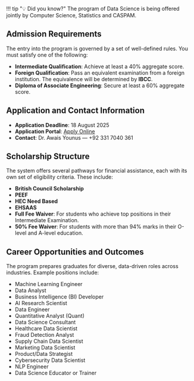 !!! tip "💡 Did you know?"
    The program of Data Science is being offered jointly by Computer Science, Statistics and CASPAM.

## Admission Requirements

The entry into the program is governed by a set of well-defined rules. You must satisfy one of the following:

- **Intermediate Qualification**: Achieve at least a 40% aggregate score.
- **Foreign Qualification**: Pass an equivalent examination from a foreign institution. The equivalence will be determined by **IBCC**.
- **Diploma of Associate Engineering**: Secure at least a 60% aggregate score.

## Application and Contact Information

- **Application Deadline**: 18 August 2025  
- **Application Portal**: [Apply Online](https://portal.bzu.edu.pk/admissions/)  
- **Contact**: Dr. Awais Younus — +92 331 7040 361

## Scholarship Structure

The system offers several pathways for financial assistance, each with its own set of eligibility criteria. These include:

- **British Council Scholarship**
- **PEEF**
- **HEC Need Based**
- **EHSAAS**
- **Full Fee Waiver**: For students who achieve top positions in their Intermediate Examination.
- **50% Fee Waiver**: For students with more than 94% marks in their O-level and A-level education.

## Career Opportunities and Outcomes

The program prepares graduates for diverse, data-driven roles across industries. Example positions include:

- Machine Learning Engineer  
- Data Analyst  
- Business Intelligence (BI) Developer  
- AI Research Scientist  
- Data Engineer  
- Quantitative Analyst (Quant)  
- Data Science Consultant  
- Healthcare Data Scientist  
- Fraud Detection Analyst  
- Supply Chain Data Scientist  
- Marketing Data Scientist  
- Product/Data Strategist  
- Cybersecurity Data Scientist  
- NLP Engineer  
- Data Science Educator or Trainer  


